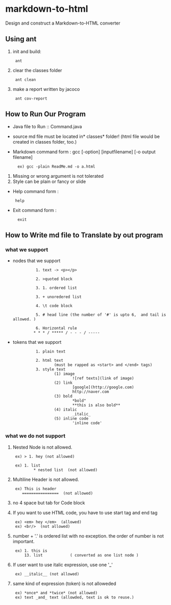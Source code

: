 # markdown-to-html
Design and construct a Markdown-to-HTML converter

## Using ant

1. init and build:
        
        ant
        
2. clear the classes folder

        ant clean
        
3. make a report written by jacoco

        ant cov-report

## How to Run Our Program

* Java file to Run :: Command.java
* source md file must be located in* classes* folder! (html file would be created in classes folder, too.)
* Markdown command form : gcc [-option] [inputfilename] [-o output filename] 

        ex) gcc -plain ReadMe.md -o a.html
  
1. Missing or wrong argument is not tolerated
2. Style can be plain or fancy or slide
  
*  Help command form : 
        
        help       

* Exit command form : 

        exit
        
## How to Write md file to Translate by out program

### what we support

+ nodes that we support

                1. text -> <p></p>
                
                2. >quoted block 
                
                3. 1. ordered list
                
                3. + unoredered list
                
                4. \t code block
                
                5. # head line (the number of '#' is upto 6,  and tail is allowed. )
                
                6. Horizontal rule
               * * * / ***** / - - - / -----

+ tokens that we support

                1. plain text
                
                2. html text
                        (must be rapped as <start> and </end> tags) 
                3. style text
                        (1) image
                                ![ref texts](link of image)
                        (2) link
                                [google](http://google.com)
                                http://naver.com
                        (3) bold
                                *bold"
                                **this is also bold**
                        (4) italic
                                _italic_
                        (5) inline code
                                'inline code'
                         
                       
### what we do not support

1. Nested Node is not allowed.

        ex) > 1. hey (not allowed)
        
        ex) 1. list
                * nested list  (not allowed)
        
2. Multiline Header is not allowed.
        
        ex) This is header
           ================  (not allowed)
           
3. no 4 space but tab for Code block

4. If you want to use HTML code, you have to use start tag and end tag

        ex) <em> hey </em>  (allowed)
        ex) <br/>  (not allowed)

5. number + '.' is ordered list with no exception. the order of number is not important.
        
        ex) 1. this is
            13. list            ( converted as one list node ) 
6. If user want to use italic expression, use one '_'

        ex) __italic__ (not allowed)
        
7. same kind of expression (token) is not alloweded

        ex) *once* and *twice* (not allowed)
        ex) text _and_ text (allowded, text is ok to reuse.)
